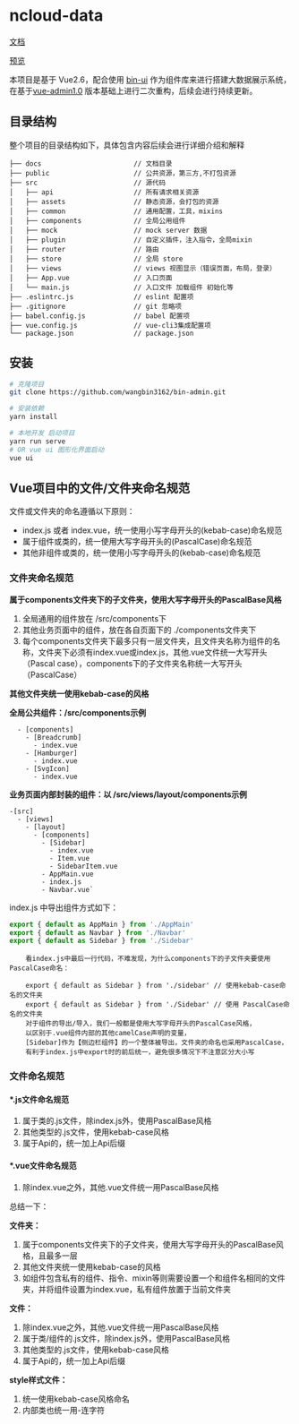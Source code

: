 # ncloud-data

[文档](https://wangbin3162.github.io/docs/bin-admin/)

[预览](https://wangbin3162.github.io/preview/bin-admin/)

本项目是基于 Vue2.6，配合使用 [bin-ui](https://github.com/wangbin3162/bin-ui/) 作为组件库来进行搭建大数据展示系统，在基于[vue-admin1.0](https://github.com/wangbin3162/vue-admin/)
版本基础上进行二次重构，后续会进行持续更新。

## 目录结构

整个项目的目录结构如下，具体包含内容后续会进行详细介绍和解释

    ├── docs                       // 文档目录
    ├── public                     // 公共资源，第三方,不打包资源
    ├── src                        // 源代码
    │   ├── api                    // 所有请求相关资源
    │   ├── assets                 // 静态资源，会打包的资源
    │   ├── common                 // 通用配置，工具，mixins
    │   ├── components             // 全局公用组件
    │   ├── mock                   // mock server 数据
    │   ├── plugin                 // 自定义插件，注入指令，全局mixin
    │   ├── router                 // 路由
    │   ├── store                  // 全局 store 
    │   ├── views                  // views 视图显示（错误页面，布局，登录）
    │   ├── App.vue                // 入口页面
    │   └── main.js                // 入口文件 加载组件 初始化等
    ├── .eslintrc.js               // eslint 配置项
    ├── .gitignore                 // git 忽略项
    ├── babel.config.js            // babel 配置项
    ├── vue.config.js              // vue-cli3集成配置项
    └── package.json               // package.json
    
    
## 安装

```bash
# 克隆项目
git clone https://github.com/wangbin3162/bin-admin.git

# 安装依赖
yarn install

# 本地开发 启动项目
yarn run serve
# OR vue ui 图形化界面启动
vue ui
```

## Vue项目中的文件/文件夹命名规范

文件或文件夹的命名遵循以下原则：


- index.js 或者 index.vue，统一使用小写字母开头的(kebab-case)命名规范
- 属于组件或类的，统一使用大写字母开头的(PascalCase)命名规范
- 其他非组件或类的，统一使用小写字母开头的(kebab-case)命名规范

### 文件夹命名规范

**属于components文件夹下的子文件夹，使用大写字母开头的PascalBase风格**
1. 全局通用的组件放在 /src/components下
2. 其他业务页面中的组件，放在各自页面下的 ./components文件夹下
3. 每个components文件夹下最多只有一层文件夹，且文件夹名称为组件的名称，文件夹下必须有index.vue或index.js，其他.vue文件统一大写开头（Pascal case），components下的子文件夹名称统一大写开头（PascalCase）

**其他文件夹统一使用kebab-case的风格**

**全局公共组件：/src/components示例**
```
  - [components]
    - [Breadcrumb]
      - index.vue
    - [Hamburger]
      - index.vue
    - [SvgIcon]
      - index.vue
```
**业务页面内部封装的组件：以 /src/views/layout/components示例**
```
-[src]
  - [views]
    - [layout]
      - [components]
        - [Sidebar]
          - index.vue
          - Item.vue
          - SidebarItem.vue
        - AppMain.vue
        - index.js
        - Navbar.vue`
```
index.js 中导出组件方式如下：

```javascript
export { default as AppMain } from './AppMain'
export { default as Navbar } from './Navbar'
export { default as Sidebar } from './Sidebar'
```

```
    看index.js中最后一行代码，不难发现，为什么components下的子文件夹要使用PascalCase命名：
    
    export { default as Sidebar } from './sidebar' // 使用kebab-case命名的文件夹
    export { default as Sidebar } from './Sidebar' // 使用 PascalCase命名的文件夹
    对于组件的导出/导入，我们一般都是使用大写字母开头的PascalCase风格，
    以区别于.vue组件内部的其他camelCase声明的变量，
    [Sidebar]作为【侧边栏组件】的一个整体被导出，文件夹的命名也采用PascalCase，
    有利于index.js中export时的前后统一，避免很多情况下不注意区分大小写
```

### 文件命名规范

#### *.js文件命名规范

1. 属于类的.js文件，除index.js外，使用PascalBase风格
2. 其他类型的.js文件，使用kebab-case风格
3. 属于Api的，统一加上Api后缀

#### *.vue文件命名规范

1. 除index.vue之外，其他.vue文件统一用PascalBase风格


总结一下：

**文件夹：**
1. 属于components文件夹下的子文件夹，使用大写字母开头的PascalBase风格，且最多一层
2. 其他文件夹统一使用kebab-case的风格
3. 如组件包含私有的组件、指令、mixin等则需要设置一个和组件名相同的文件夹，并将组件设置为index.vue，私有组件放置于当前文件夹

**文件：**

1. 除index.vue之外，其他.vue文件统一用PascalBase风格
2. 属于类/组件的.js文件，除index.js外，使用PascalBase风格
2. 其他类型的.js文件，使用kebab-case风格
3. 属于Api的，统一加上Api后缀

**style样式文件：**
1. 统一使用kebab-case风格命名
2. 内部类也统一用-连字符

